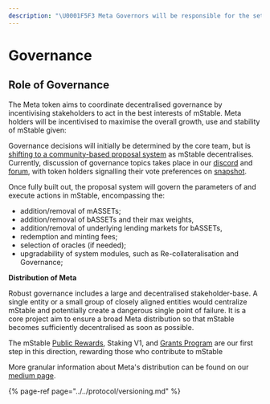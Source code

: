 ```yaml
---
description: "\U0001F5F3 Meta Governors will be responsible for the setting and maintenance of system parameters"
---
```


# Governance

## Role of Governance

The Meta token aims to coordinate decentralised governance by incentivising stakeholders to act in the best interests of mStable. Meta holders will be incentivised to maximise the overall growth, use and stability of mStable given:

Governance decisions will initially be determined by the core team, but is [shifting to a community-based proposal system](../../protocol/versioning.md) as mStable decentralises. Currently, discussion of governance topics takes place in our [discord](https://discord.com/invite/pgCVG7e) and [forum](https://forum.mstable.org/), with token holders signalling their vote preferences on [snapshot](https://snapshot.page/#/mstable).

Once fully built out, the proposal system will govern the parameters of and execute actions in mStable, encompassing the: 

* addition/removal of mASSETs;
* addition/removal of bASSETs and their max weights,
* addition/removal of underlying lending markets for bASSETs,
* redemption and minting fees;
* selection of oracles \(if needed\);
* upgradability of system modules, such as Re-collateralisation and Governance;

**Distribution of Meta**

Robust governance includes a large and decentralised stakeholder-base. A single entity or a small group of closely aligned entities would centralize mStable and potentially create a dangerous single point of failure. It is a core project aim to ensure a broad Meta distribution so that mStable becomes sufficiently decentralised as soon as possible.

The mStable [Public Rewards](../../meta-rewards-1/introduction/), Staking V1, and [Grants Program](../../meta-rewards-1/grants-program.md) are our first step in this direction, rewarding those who  contribute to mStable

More granular information about Meta's distribution can be found on our [medium page](https://medium.com/mstable). 

{% page-ref page="../../protocol/versioning.md" %}




